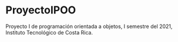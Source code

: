 # ProyectoIPOO
Proyecto I de programación orientada a objetos, I semestre del 2021, Instituto Tecnológico de Costa Rica.
